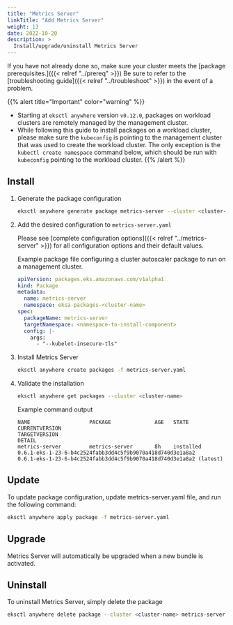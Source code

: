 ```yaml
---
title: "Metrics Server"
linkTitle: "Add Metrics Server"
weight: 13
date: 2022-10-20
description: >
  Install/upgrade/uninstall Metrics Server
---
```


If you have not already done so, make sure your cluster meets the [package prerequisites.]({{< relref "../prereq" >}})
Be sure to refer to the [troubleshooting guide]({{< relref "../troubleshoot" >}}) in the event of a problem.

  {{% alert title="Important" color="warning" %}}
   * Starting at `eksctl anywhere` version `v0.12.0`, packages on workload clusters are remotely managed by the management cluster.
   * While following this guide to install packages on a workload cluster, please make sure the `kubeconfig` is pointing to the management cluster that was used to create the workload cluster. The only exception is the `kubectl create namespace` command below, which should be run with `kubeconfig` pointing to the workload cluster.
   {{% /alert %}}

## Install

<!-- this content needs to be indented so the numbers are automatically incremented -->
1. Generate the package configuration
   ```bash
   eksctl anywhere generate package metrics-server --cluster <cluster-name> > metrics-server.yaml
   ```

1. Add the desired configuration to `metrics-server.yaml`

   Please see [complete configuration options]({{< relref "../metrics-server" >}}) for all configuration options and their default values.

    Example package file configuring a cluster autoscaler package to run on a management cluster.
    ```yaml
    apiVersion: packages.eks.amazonaws.com/v1alpha1
    kind: Package
    metadata:
      name: metrics-server
      namespace: eksa-packages-<cluster-name>
    spec:
      packageName: metrics-server
      targetNamespace: <namespace-to-install-component>
      config: |-
        args:
          - "--kubelet-insecure-tls"
    ```


1. Install Metrics Server

   ```bash
   eksctl anywhere create packages -f metrics-server.yaml
   ```

1. Validate the installation

   ```bash
   eksctl anywhere get packages --cluster <cluster-name>
   ```

   Example command output
   ```
   NAME                   PACKAGE              AGE   STATE        CURRENTVERSION                                                     TARGETVERSION                                                               DETAIL
   metrics-server         metrics-server       8h    installed    0.6.1-eks-1-23-6-b4c2524fabb3dd4c5f9b9070a418d740d3e1a8a2          0.6.1-eks-1-23-6-b4c2524fabb3dd4c5f9b9070a418d740d3e1a8a2 (latest)
   ```

## Update
To update package configuration, update metrics-server.yaml file, and run the following command:
```bash
eksctl anywhere apply package -f metrics-server.yaml
```

## Upgrade

Metrics Server will automatically be upgraded when a new bundle is activated.

## Uninstall

To uninstall Metrics Server, simply delete the package

```bash
eksctl anywhere delete package --cluster <cluster-name> metrics-server
```
